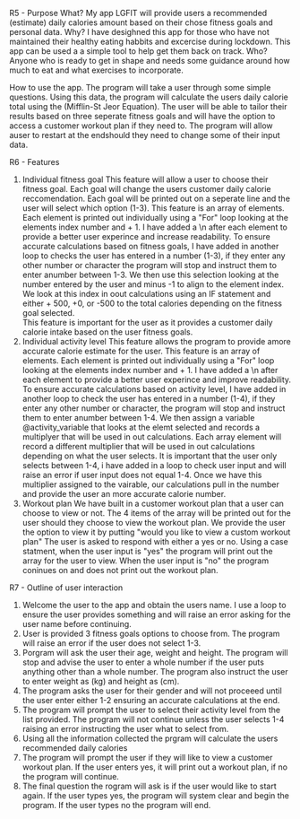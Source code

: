 

R5 - Purpose
What?
My app LGFIT will provide users a recommended (estimate) daily calories amount based on their chose fitness goals and personal data.
Why?
I have desighned this app for those who have not maintained their healthy eating habbits and excercise during lockdown. This app can be used a a simple tool to help get them back on track.
Who?
Anyone who is ready to get in shape and needs some guidance around how much to eat and what exercises to incorporate. 

How to use the app.
The program will take a user through some simple questions. Using this  data, the program will calculate the users daily calorie total using the (Mifflin-St Jeor Equation). The user will be able to tailor their results based on three seperate fitness goals and will have the option to access a customer workout plan if they need to. The program will allow auser to restart at the endshould they need to change  some of their input data. 


R6 - Features

1. Individual fitness goal
This feature will allow a user to choose their fitness goal. Each goal will change the users customer daily calorie reccomendation. Each goal will be printed out on a seperate line and the user will select which option (1-3).
This feature is an array of elements. Each element is printed out individually using a "For" loop looking at the elements index number and + 1.  I have added a \n after each element to provide a better user experince and increase readability. To ensure accurate calculations based on fitness goals, I have added in another loop to checks the user has entered in a number (1-3), if they enter any other number or character the program will stop and instruct them to enter anumber between 1-3. We then use this selection looking at the number entered by the user and minus -1 to align to the element index. We look at this index in oout calculations using an IF statement and either + 500, +0, or -500 to the total calories depending on the fitness goal selected.  
This feature is important for the user as it provides a customer daily calorie intake based on the user fitness goals. 
2. Individual activity level
This feature allows the program to provide amore accurate calorie estimate for the user. 
This feature is an array of elements. Each element is printed out individually using a "For" loop looking at the elements index number and + 1.  I have added a \n after each element to provide a better user experince and improve readability. 
To ensure accurate calculations based on activity level, I have added in another loop to check the user has entered in a number (1-4), if they enter any other number or character, the program will stop and instruct them to enter anumber between 1-4. We then assign a variable @activity_variable that looks at the elemt selected and records a multiplyer that will be used in out calculations. Each array element will record a different multiplier that will be used in out calculations depending on what the user selects. It is important that the user only selects between 1-4, i have added in a loop to check user input and will raise an error if user input does  not equal 1-4. Once we have this multiplier assigned to the vairable, our calculations pull in the number and provide the user an more accurate calorie number. 
3. Workout plan
We have built in a customer workout plan that a user can choose to view or not. The 4 items of the array will be printed out for the user should they choose to view the workout plan. We provide the user the option to view it by putting "would you like to view a custom workout plan" The user is asked to respond with either a yes or no. Using a case statment, when the user input is "yes" the program will print out the array for the user to view. When the user input is "no" the program coninues on and does not print out the workout plan.

R7 - Outline of user interaction
1. Welcome the user to the app and obtain the users name. I use a loop to ensure the user provides something and will raise an error asking for the user name before continuing. 
2. User is provided 3 fitness goals options to choose from. The program will raise an error if the user does not select 1-3.
3. Porgram will ask the user their age, weight and height. The program will stop and advise the user to enter a whole number if the user puts anything other than a whole number. The program also instruct the user to enter weight as (kg) and height as (cm).
4. The program asks the user for their gender and will not proceeed until the user enter either 1-2 ensuring an accurate calculations at the end. 
5. The program will prompt the user to select their activity level from the list provided. The program will not continue unless the user selects 1-4 raising an error instructing the user what to select from.
6. Using all the information collected the prgram will calculate the users recommended daily calories
7. The program will prompt the user if they will like to view a customer workout plan. If the user enters yes, it will print out a workout plan, if no the program will continue. 
8. The final question the rogram will ask is if the user would like to start again. If the user types yes, the program will system clear and begin the program. If the user types no the program will end. 